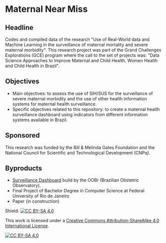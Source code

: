 # Maternal Near Miss

##  Headline
Codes and compiled data of the research "Use of Real-World data and Machine Learning in the surveillance of maternal mortality and severe maternal morbidity".
This research project was part of the Grand Challenges Explorations (GCE) program where the call to the set of projects was: "Data Science Approaches to Improve Maternal and Child Health, Women Health and Child Health in Brazil".

## Objectives
- Main objectives: to assess the use of SIH/SUS for the surveillance of severe maternal morbidity and the use of other health information systems for maternal health surveillance.
- Specific objectives related to this repository: to create a maternal health surveillance dashboard using indicators from different information systems available in Brazil.

## Sponsored
This research was funded by the Bill & Melinda Gates Foundation and the National Council for Scientific and Technological Development (CNPq). 

## Byproducts
- [Surveillance Dashboard](https://observatorioobstetrico.shinyapps.io/painel-vigilancia-saude-materna/) build by the OOBr (Brazilian Obstetric Observatory).
- Final Project of Bachelor Degree in Computer Science at Federal University of Rio de Janeiro
- Paper (in construction)

Shield: [![CC BY-SA 4.0][cc-by-sa-shield]][cc-by-sa]

This work is licensed under a
[Creative Commons Attribution-ShareAlike 4.0 International License][cc-by-sa].

[![CC BY-SA 4.0][cc-by-sa-image]][cc-by-sa]

[cc-by-sa]: http://creativecommons.org/licenses/by-sa/4.0/
[cc-by-sa-image]: https://licensebuttons.net/l/by-sa/4.0/88x31.png
[cc-by-sa-shield]: https://img.shields.io/badge/License-CC%20BY--SA%204.0-lightgrey.svg
